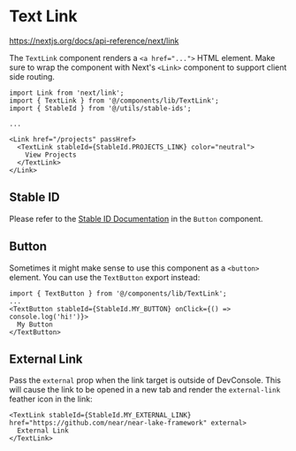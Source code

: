 # Text Link

https://nextjs.org/docs/api-reference/next/link

The `TextLink` component renders a `<a href="...">` HTML element. Make sure to wrap the component with Next's `<Link>` component to support client side routing.

```tsx
import Link from 'next/link';
import { TextLink } from '@/components/lib/TextLink';
import { StableId } from '@/utils/stable-ids';

...

<Link href="/projects" passHref>
  <TextLink stableId={StableId.PROJECTS_LINK} color="neutral">
    View Projects
  </TextLink>
</Link>
```

## Stable ID

Please refer to the [Stable ID Documentation](../Button/README.md) in the `Button` component.

## Button

Sometimes it might make sense to use this component as a `<button>` element. You can use the `TextButton` export instead:

```tsx
import { TextButton } from '@/components/lib/TextLink';
...
<TextButton stableId={StableId.MY_BUTTON} onClick={() => console.log('hi!')}>
  My Button
</TextButton>
```

## External Link

Pass the `external` prop when the link target is outside of DevConsole. This will cause the link to be opened in a new tab and render the `external-link` feather icon in the link:

```tsx
<TextLink stableId={StableId.MY_EXTERNAL_LINK} href="https://github.com/near/near-lake-framework" external>
  External Link
</TextLink>
```
